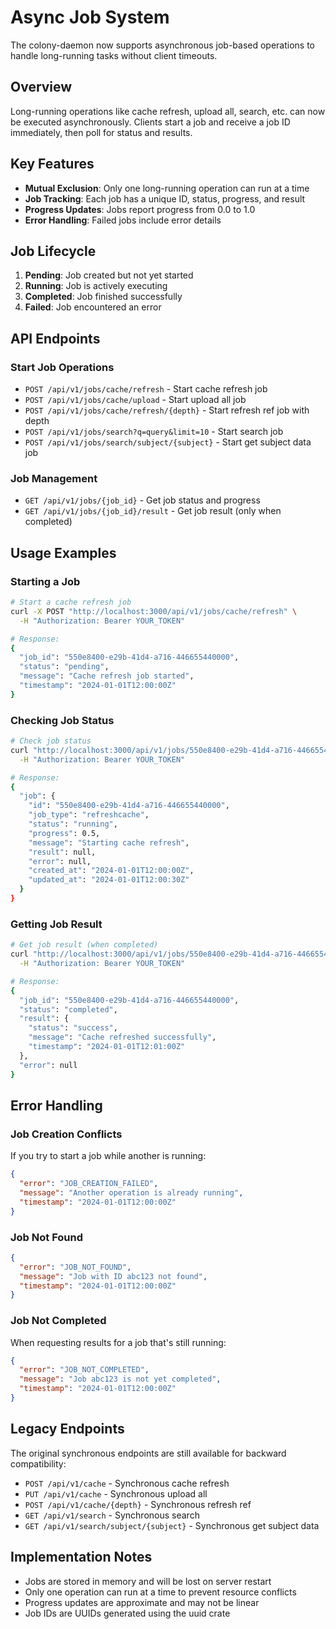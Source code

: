 # Async Job System

The colony-daemon now supports asynchronous job-based operations to handle long-running tasks without client timeouts.

## Overview

Long-running operations like cache refresh, upload all, search, etc. can now be executed asynchronously. Clients start a job and receive a job ID immediately, then poll for status and results.

## Key Features

- **Mutual Exclusion**: Only one long-running operation can run at a time
- **Job Tracking**: Each job has a unique ID, status, progress, and result
- **Progress Updates**: Jobs report progress from 0.0 to 1.0
- **Error Handling**: Failed jobs include error details

## Job Lifecycle

1. **Pending**: Job created but not yet started
2. **Running**: Job is actively executing
3. **Completed**: Job finished successfully
4. **Failed**: Job encountered an error

## API Endpoints

### Start Job Operations

- `POST /api/v1/jobs/cache/refresh` - Start cache refresh job
- `POST /api/v1/jobs/cache/upload` - Start upload all job
- `POST /api/v1/jobs/cache/refresh/{depth}` - Start refresh ref job with depth
- `POST /api/v1/jobs/search?q=query&limit=10` - Start search job
- `POST /api/v1/jobs/search/subject/{subject}` - Start get subject data job

### Job Management

- `GET /api/v1/jobs/{job_id}` - Get job status and progress
- `GET /api/v1/jobs/{job_id}/result` - Get job result (only when completed)

## Usage Examples

### Starting a Job

```bash
# Start a cache refresh job
curl -X POST "http://localhost:3000/api/v1/jobs/cache/refresh" \
  -H "Authorization: Bearer YOUR_TOKEN"

# Response:
{
  "job_id": "550e8400-e29b-41d4-a716-446655440000",
  "status": "pending",
  "message": "Cache refresh job started",
  "timestamp": "2024-01-01T12:00:00Z"
}
```

### Checking Job Status

```bash
# Check job status
curl "http://localhost:3000/api/v1/jobs/550e8400-e29b-41d4-a716-446655440000" \
  -H "Authorization: Bearer YOUR_TOKEN"

# Response:
{
  "job": {
    "id": "550e8400-e29b-41d4-a716-446655440000",
    "job_type": "refreshcache",
    "status": "running",
    "progress": 0.5,
    "message": "Starting cache refresh",
    "result": null,
    "error": null,
    "created_at": "2024-01-01T12:00:00Z",
    "updated_at": "2024-01-01T12:00:30Z"
  }
}
```

### Getting Job Result

```bash
# Get job result (when completed)
curl "http://localhost:3000/api/v1/jobs/550e8400-e29b-41d4-a716-446655440000/result" \
  -H "Authorization: Bearer YOUR_TOKEN"

# Response:
{
  "job_id": "550e8400-e29b-41d4-a716-446655440000",
  "status": "completed",
  "result": {
    "status": "success",
    "message": "Cache refreshed successfully",
    "timestamp": "2024-01-01T12:01:00Z"
  },
  "error": null
}
```

## Error Handling

### Job Creation Conflicts

If you try to start a job while another is running:

```json
{
  "error": "JOB_CREATION_FAILED",
  "message": "Another operation is already running",
  "timestamp": "2024-01-01T12:00:00Z"
}
```

### Job Not Found

```json
{
  "error": "JOB_NOT_FOUND",
  "message": "Job with ID abc123 not found",
  "timestamp": "2024-01-01T12:00:00Z"
}
```

### Job Not Completed

When requesting results for a job that's still running:

```json
{
  "error": "JOB_NOT_COMPLETED",
  "message": "Job abc123 is not yet completed",
  "timestamp": "2024-01-01T12:00:00Z"
}
```

## Legacy Endpoints

The original synchronous endpoints are still available for backward compatibility:

- `POST /api/v1/cache` - Synchronous cache refresh
- `PUT /api/v1/cache` - Synchronous upload all
- `POST /api/v1/cache/{depth}` - Synchronous refresh ref
- `GET /api/v1/search` - Synchronous search
- `GET /api/v1/search/subject/{subject}` - Synchronous get subject data

## Implementation Notes

- Jobs are stored in memory and will be lost on server restart
- Only one operation can run at a time to prevent resource conflicts
- Progress updates are approximate and may not be linear
- Job IDs are UUIDs generated using the uuid crate
